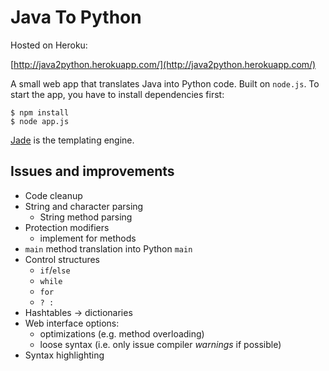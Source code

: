 Java To Python
==============

Hosted on Heroku:

[http://java2python.herokuapp.com/](http://java2python.herokuapp.com/)

A small web app that translates Java into Python code. Built on
`node.js`. To start the app, you have to install dependencies first:

    $ npm install
    $ node app.js

[Jade](http://naltatis.github.com/jade-syntax-docs/) is the templating
engine.

Issues and improvements
-----------------------
* Code cleanup
* String and character parsing
    * String method parsing
* Protection modifiers
    * implement for methods
* `main` method translation into Python `main`
* Control structures
    * `if`/`else`
    * `while`
    * `for`
    * ` ? : `
* Hashtables -> dictionaries
* Web interface options:
    * optimizations (e.g. method overloading)
    * loose syntax (i.e. only issue compiler *warnings* if possible)
* Syntax highlighting
